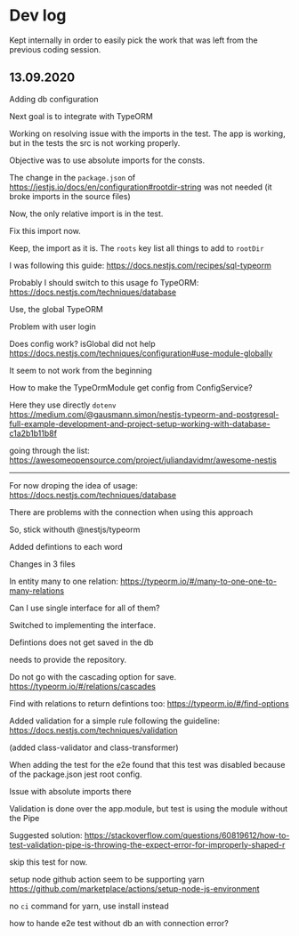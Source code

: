 # Dev log

Kept internally in order to easily pick the work that was left from the previous coding session.

## 13.09.2020

Adding db configuration

Next goal is to integrate with TypeORM

Working on resolving issue with the imports in the test. The app is working, but in the tests the src is not working properly.

Objective was to use absolute imports for the consts.

The change in the `package.json` of https://jestjs.io/docs/en/configuration#rootdir-string
was not needed (it broke imports in the source files)

Now, the only relative import is in the test.

Fix this import now. 

Keep, the import as it is.
The `roots` key list all things to add to `rootDir`

I was following this guide:
https://docs.nestjs.com/recipes/sql-typeorm

Probably I should switch to this usage fo TypeORM:
https://docs.nestjs.com/techniques/database

Use, the global TypeORM


Problem with user login

Does config work?
isGlobal did not help https://docs.nestjs.com/techniques/configuration#use-module-globally

It seem to not work from the beginning

How to make the TypeOrmModule get config from ConfigService? 

Here they use directly `dotenv`
https://medium.com/@gausmann.simon/nestjs-typeorm-and-postgresql-full-example-development-and-project-setup-working-with-database-c1a2b1b11b8f

going through the list:
https://awesomeopensource.com/project/juliandavidmr/awesome-nestjs


------
For now droping the idea of usage:
https://docs.nestjs.com/techniques/database

There are problems with the connection when using this approach

So, stick withouth @nestjs/typeorm


Added defintions to each word

Changes in 3 files

In entity many to one relation:
https://typeorm.io/#/many-to-one-one-to-many-relations

Can I use single interface for all of them?

Switched to implementing the interface.

Defintions does not get saved in the db

needs to provide the repository.

Do not go with the cascading option for save.
https://typeorm.io/#/relations/cascades

Find with relations to return defintions too:
https://typeorm.io/#/find-options


Added validation for a simple rule following the guideline:
https://docs.nestjs.com/techniques/validation

(added class-validator and class-transformer)

When adding the test for the e2e found that this test was disabled because of the package.json jest root config.

Issue with absolute imports there

Validation is done over the app.module, but test is using the module without the Pipe

Suggested solution:
https://stackoverflow.com/questions/60819612/how-to-test-validation-pipe-is-throwing-the-expect-error-for-improperly-shaped-r

skip this test for now.


setup node github action seem to be supporting yarn
https://github.com/marketplace/actions/setup-node-js-environment

no `ci` command for yarn, use install instead

how to hande e2e test without db an with connection error?